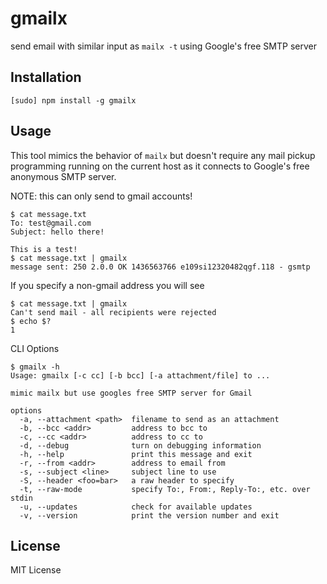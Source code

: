 gmailx
======

send email with similar input as `mailx -t` using Google's free SMTP server

Installation
------------

    [sudo] npm install -g gmailx

Usage
-----

This tool mimics the behavior of `mailx` but doesn't require any mail pickup
programming running on the current host as it connects to Google's free
anonymous SMTP server.

NOTE: this can only send to gmail accounts!

    $ cat message.txt
    To: test@gmail.com
    Subject: hello there!

    This is a test!
    $ cat message.txt | gmailx
    message sent: 250 2.0.0 OK 1436563766 e109si12320482qgf.118 - gsmtp

If you specify a non-gmail address you will see

    $ cat message.txt | gmailx
    Can't send mail - all recipients were rejected
    $ echo $?
    1

CLI Options

    $ gmailx -h
    Usage: gmailx [-c cc] [-b bcc] [-a attachment/file] to ...

    mimic mailx but use googles free SMTP server for Gmail

    options
      -a, --attachment <path>  filename to send as an attachment
      -b, --bcc <addr>         address to bcc to
      -c, --cc <addr>          address to cc to
      -d, --debug              turn on debugging information
      -h, --help               print this message and exit
      -r, --from <addr>        address to email from
      -s, --subject <line>     subject line to use
      -S, --header <foo=bar>   a raw header to specify
      -t, --raw-mode           specify To:, From:, Reply-To:, etc. over stdin
      -u, --updates            check for available updates
      -v, --version            print the version number and exit

License
-------

MIT License
